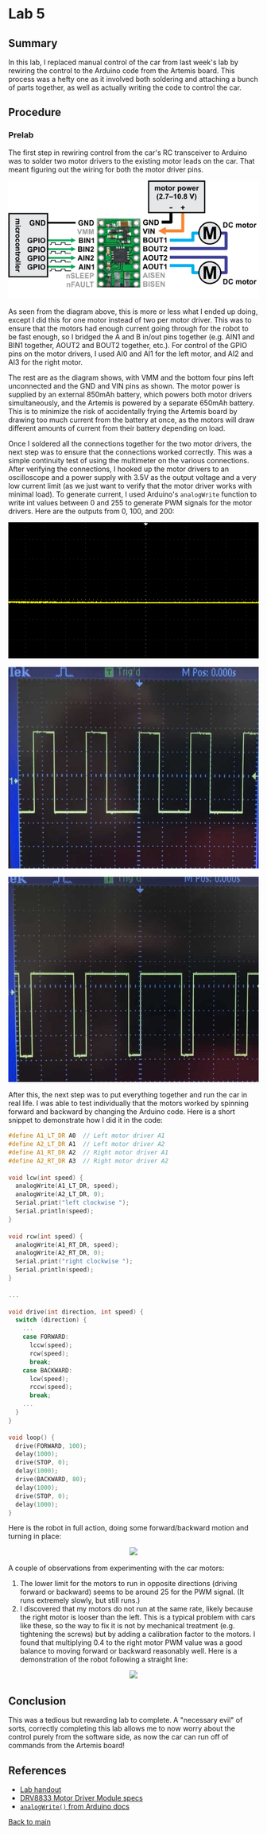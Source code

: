 # Lab 5

## Summary

In this lab, I replaced manual control of the car from last week's lab by
rewiring the control to the Arduino code from the Artemis board. This process
was a hefty one as it involved both soldering and attaching a bunch of parts
together, as well as actually writing the code to control the car.

## Procedure

### Prelab

The first step in rewiring control from the car's RC transceiver to Arduino was
to solder two motor drivers to the existing motor leads on the car. That meant
figuring out the wiring for both the motor driver pins.

<p align="center">
  <img src="images/motor_driver.png" />
</p>

As seen from the diagram above, this is more or less what I ended up doing,
except I did this for one motor instead of two per motor driver. This was to
ensure that the motors had enough current going through for the robot to be fast
enough, so I bridged the A and B in/out pins together (e.g. AIN1 and BIN1
together, AOUT2 and BOUT2 together, etc.). For control of the GPIO pins on the
motor drivers, I used AI0 and AI1 for the left motor, and AI2 and AI3 for the
right motor.

The rest are as the diagram shows, with VMM and the bottom four pins left
unconnected and the GND and VIN pins as shown. The motor power is supplied by an
external 850mAh battery, which powers both motor drivers simultaneously, and the
Artemis is powered by a separate 650mAh battery. This is to minimize the risk of
accidentally frying the Artemis board by drawing too much current from the
battery at once, as the motors will draw different amounts of current from their
battery depending on load.

Once I soldered all the connections together for the two motor drivers, the next
step was to ensure that the connections worked correctly. This was a simple
continuity test of using the multimeter on the various connections. After
verifying the connections, I hooked up the motor drivers to an oscilloscope and
a power supply with 3.5V as the output voltage and a very low current limit (as
we just want to verify that the motor driver works with minimal load). To
generate current, I used Arduino's `analogWrite` function to write int values
between 0 and 255 to generate PWM signals for the motor drivers. Here are the
outputs from 0, 100, and 200:

<p align="center">
  <img src="images/pwm_0.jpeg" />
</p>

<p align="center">
  <img src="images/pwm_100.jpeg" />
</p>

<p align="center">
  <img src="images/pwm_200.jpeg" />
</p>

After this, the next step was to put everything together and run the car in real
life. I was able to test individually that the motors worked by spinning forward
and backward by changing the Arduino code. Here is a short snippet to
demonstrate how I did it in the code:

```cpp
#define A1_LT_DR A0  // Left motor driver A1
#define A2_LT_DR A1  // Left motor driver A2
#define A1_RT_DR A2  // Right motor driver A1
#define A2_RT_DR A3  // Right motor driver A2

void lcw(int speed) {
  analogWrite(A1_LT_DR, speed);
  analogWrite(A2_LT_DR, 0);
  Serial.print("left clockwise ");
  Serial.println(speed);
}

void rcw(int speed) {
  analogWrite(A1_RT_DR, speed);
  analogWrite(A2_RT_DR, 0);
  Serial.print("right clockwise ");
  Serial.println(speed);
}

...

void drive(int direction, int speed) {
  switch (direction) {
    ...
    case FORWARD:
      lccw(speed);
      rcw(speed);
      break;
    case BACKWARD:
      lcw(speed);
      rccw(speed);
      break;
    ...
  }
}

void loop() {
  drive(FORWARD, 100);
  delay(1000);
  drive(STOP, 0);
  delay(1000);
  drive(BACKWARD, 80);
  delay(1000);
  drive(STOP, 0);
  delay(1000);
}
```

Here is the robot in full action, doing some forward/backward motion and turning
in place:

<p align="center">
  <img src="images/turns.gif" />
</p>

A couple of observations from experimenting with the car motors:

1. The lower limit for the motors to run in opposite directions (driving forward
   or backward) seems to be around 25 for the PWM signal. (It runs extremely
   slowly, but still runs.)
2. I discovered that my motors do not run at the same rate, likely because the
   right motor is looser than the left. This is a typical problem with cars like
   these, so the way to fix it is not by mechanical treatment (e.g. tightening
   the screws) but by adding a calibration factor to the motors. I found that
   multiplying 0.4 to the right motor PWM value was a good balance to moving
   forward or backward reasonably well. Here is a demonstration of the robot
   following a straight line:

<p align="center">
  <img src="images/straight_line.gif" />
</p>

## Conclusion

This was a tedious but rewarding lab to complete. A "necessary evil" of sorts,
correctly completing this lab allows me to now worry about the control purely
from the software side, as now the car can run off of commands from the Artemis
board!

## References

- [Lab handout](https://cei-lab.github.io/ECE4960-2022/Lab5.html)
- [DRV8833 Motor Driver Module specs](https://www.pololu.com/product/2130)
- [`analogWrite()` from Arduino
  docs](https://www.arduino.cc/reference/en/language/functions/analog-io/analogwrite/)

[Back to main](../index.md)
